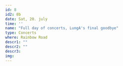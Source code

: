 ```yaml
---
id: 8
id2: 8b
date: Sat, 20. july
time: ''
name: "Full day of concerts, LungA's final goodbye"
type: Concerts
where: Rainbow Road
descr1: ""  
descr2: ""
descr3: 
img: 
---
```

